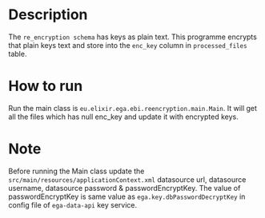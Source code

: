 # Description

The `re_encryption schema` has keys as plain text. This programme encrypts that plain keys text and store into the `enc_key` column in `processed_files` table.

# How to run 

Run the main class is `eu.elixir.ega.ebi.reencryption.main.Main`. It will get all the files which has null enc_key and update it with encrypted keys.

# Note
Before running the Main class update the `src/main/resources/applicationContext.xml` datasource url, datasource username, datasource password & passwordEncryptKey. The value of passwordEncryptKey is same value as `ega.key.dbPasswordDecryptKey` in config file of `ega-data-api` key service.

 